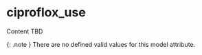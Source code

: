# ciproflox_use
Content TBD


{: .note }
There are no defined valid values for this model attribute.
